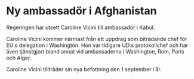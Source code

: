 # Ny ambassadör i Afghanistan

Regeringen har utsett Caroline Vicini till ambassadör i Kabul.

Caroline Vicini kommer närmast från ett uppdrag som biträdande chef för EU:s delegation i Washington. Hon var tidigare UD:s protokollchef och har även tjänstgjort bland annat vid ambassaderna i Washington, Rom, Paris och Alger.

Caroline Vicini tillträder sin nya befattning den 1 september i år.
